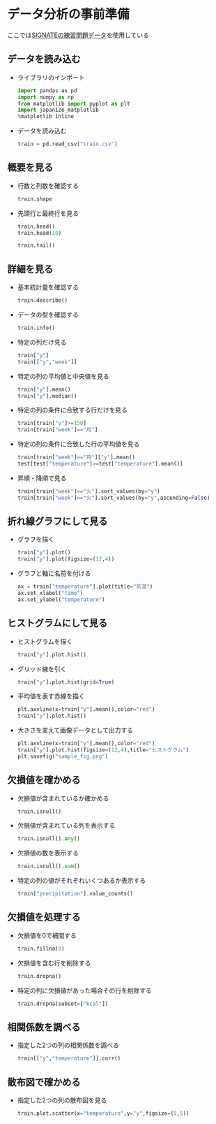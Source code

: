# データ分析の事前準備

ここでは[SIGNATEの練習問題データ](https://signate.jp/competitions/24/data)を使用している


## データを読み込む
* ライブラリのインポート
  ```python
  import pandas as pd
  import numpy as np
  from matplotlib import pyplot as plt
  import japanize_matplotlib
  %matplotlib inline
  ```

* データを読み込む
  ```python
  train = pd.read_csv("train.csv")
  ```

## 概要を見る
* 行数と列数を確認する
  ```python
  train.shape
  ```

* 先頭行と最終行を見る
  ```python
  train.head()
  train.head(10)

  train.tail()
  ```

## 詳細を見る
* 基本統計量を確認する
  ```python
  train.describe()
  ```

* データの型を確認する
  ```python
  train.info()
  ```

* 特定の列だけ見る
  ```python
  train["y"]
  train[["y","week"]]
  ```

* 特定の列の平均値と中央値を見る
  ```python
  train["y"].mean()
  train["y"].median()
  ```

* 特定の列の条件に合致する行だけを見る
  ```python
  train[train["y"]>=150]
  train[train["week"]=="月"]
  ```

* 特定の列の条件に合致した行の平均値を見る
  ```python
  train[train["week"]=="月"]["y"].mean()
  test[test["temperature"]>=test["temperature"].mean()]
  ```

* 昇順・降順で見る
  ```python
  train[train["week"]=="火"].sort_values(by="y")
  train[train["week"]=="火"].sort_values(by="y",ascending=False)
  ```

## 折れ線グラフにして見る
* グラフを描く
  ```python
  train["y"].plot()
  train["y"].plot(figsize=(12,4))
  ```

* グラフと軸に名前を付ける
  ```python
  ax = train["temperature"].plot(title="気温")
  ax.set_xlabel("time")
  ax.set_ylabel("temperature")
  ```

## ヒストグラムにして見る
* ヒストグラムを描く
  ```python
  train["y"].plot.hist()
  ```

* グリッド線を引く
  ```python
  train["y"].plot.hist(grid=True)
  ```

* 平均値を表す赤線を描く
  ```python
  plt.axvline(x=train["y"].mean(),color="red")
  train["y"].plot.hist()
  ```

* 大きさを変えて画像データとして出力する
  ```python
  plt.axvline(x=train["y"].mean(),color="red")
  train["y"].plot.hist(figsize=(12,4),title="ヒストグラム")
  plt.savefig("sample_fig.png")
  ```

## 欠損値を確かめる
* 欠損値が含まれているか確かめる
  ```python
  train.isnull()
  ```

* 欠損値が含まれている列を表示する
  ```python
  train.isnull().any()
  ```

* 欠損値の数を表示する
  ```python
  train.isnull().sum()
  ```

* 特定の列の値がそれぞれいくつあるか表示する
  ```python
  train["precipitation"].value_counts()
  ```

## 欠損値を処理する
* 欠損値を0で補間する
  ```python
  train.fillna(0)
  ```

* 欠損値を含む行を削除する
  ```python
  train.dropna()
  ```

* 特定の列に欠損値があった場合その行を削除する
  ```python
  train.dropna(subset=["kcal"])
  ```

## 相関係数を調べる
* 指定した2つの列の相関係数を調べる
  ```python
  train[["y","temperature"]].corr()
  ```

## 散布図で確かめる
* 指定した2つの列の散布図を見る
  ```python
  train.plot.scatter(x="temperature",y="y",figsize=(5,5))
  ```
